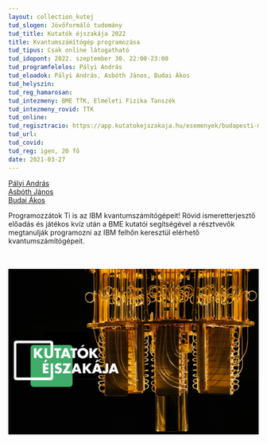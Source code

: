 ```yaml
---
layout: collection_kutej
tud_slogen: Jövőformáló tudomány
tud_title: Kutatók éjszakája 2022
title: Kvantumszámítógép programozása
tud_tipus: Csak online látogatható
tud_idopont: 2022. szeptember 30. 22:00-23:00
tud_programfelelos: Pályi András
tud_eloadok: Pályi András, Asbóth János, Budai Ákos
tud_helyszin: 
tud_reg_hamarosan:
tud_intezmeny: BME TTK, Elméleti Fizika Tanszék
tud_intezmeny_rovid: TTK
tud_online:
tud_regisztracio: https://app.kutatokejszakaja.hu/esemenyek/budapesti-muszaki-es-gazdasagtudomanyi-egyetem/kvantumszamitogep-programozasa
tud_url:
tud_covid:
tud_reg: igen, 20 fő
date: 2021-03-27
---
```

 <a href="http://eik.bme.hu/~palyi/" target="_blank">Pályi András</a> <br>
 <a href="https://dtp.physics.bme.hu/Asboth_Janos" target="_blank">Asbóth János</a> <br>
 <a href="https://dtp.physics.bme.hu/Budai_Akos" target="_blank">Budai Ákos</a>

Programozzátok Ti is az IBM kvantumszámítógépeit! Rövid ismeretterjesztő előadás és játékos kvíz után a BME kutatói segítségével a résztvevők megtanulják programozni az IBM felhőn keresztül elérhető kvantumszámítógépeit. 

<br><br>
<img src="images/kvantumszamitogepek_programozasa_2022.png" max-width="500" class="center"> 


